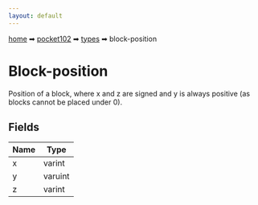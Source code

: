 ```yaml
---
layout: default
---
```


[home](/) ➡ [pocket102](/protocol/pocket102) ➡ [types](/protocol/pocket102/types) ➡ block-position

# Block-position

Position of a block, where x and z are signed and y is always positive (as blocks cannot be placed under 0).

## Fields

Name | Type
---|---
x | varint
y | varuint
z | varint

